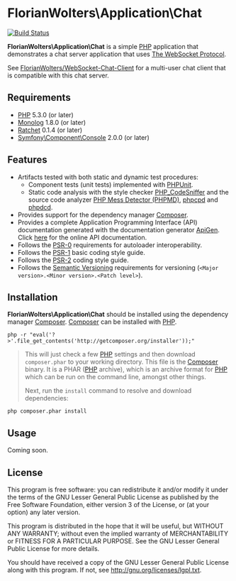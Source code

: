 # FlorianWolters\Application\Chat

[![Build Status](https://secure.travis-ci.org/FlorianWolters/PHP-WebSocket-Chat-Server.png?branch=master)](http://travis-ci.org/FlorianWolters/PHP-WebSocket-Chat-Server)

**FlorianWolters\Application\Chat** is a simple [PHP][17] application that demonstrates a chat server application that uses [The WebSocket Protocol][21].

See [FlorianWolters/WebSocket-Chat-Client][22] for a multi-user chat client that is compatible with this chat server.

## Requirements

* [PHP][17] 5.3.0 (or later)
* [Monolog][23] 1.8.0 (or later)
* [Ratchet][24] 0.1.4 (or later)
* [Symfony\Component\Console][25] 2.0.0 (or later)

## Features

* Artifacts tested with both static and dynamic test procedures:
  * Component tests (unit tests) implemented with [PHPUnit][19].
  * Static code analysis with the style checker [PHP_CodeSniffer][14] and the source code analyzer [PHP Mess Detector (PHPMD)][18], [phpcpd][4] and [phpdcd][5].
* Provides support for the dependency manager [Composer][3].
* Provides a complete Application Programming Interface (API) documentation generated with the documentation generator [ApiGen][2]. Click [here][1] for the online API documentation.
* Follows the [PSR-0][6] requirements for autoloader interoperability.
* Follows the [PSR-1][7] basic coding style guide.
* Follows the [PSR-2][8] coding style guide.
* Follows the [Semantic Versioning][20] requirements for versioning (`<Major version>.<Minor version>.<Patch level>`).

## Installation

**FlorianWolters\Application\Chat** should be installed using the dependency manager [Composer][3]. [Composer][1] can be installed with [PHP][6].

    php -r "eval('?>'.file_get_contents('http://getcomposer.org/installer'));"

> This will just check a few [PHP][17] settings and then download `composer.phar` to your working directory. This file is the [Composer][1] binary. It is a PHAR ([PHP][17] archive), which is an archive format for [PHP][17] which can be run on the command line, amongst other things.
>
> Next, run the `install` command to resolve and download dependencies:

    php composer.phar install

## Usage

Coming soon.

## License

This program is free software: you can redistribute it and/or modify it under the terms of the GNU Lesser General Public License as published by the Free Software Foundation, either version 3 of the License, or (at your option) any later version.

This program is distributed in the hope that it will be useful, but WITHOUT ANY WARRANTY; without even the implied warranty of MERCHANTABILITY or FITNESS FOR A PARTICULAR PURPOSE.  See the GNU Lesser General Public License for more details.

You should have received a copy of the GNU Lesser General Public License along with this program. If not, see http://gnu.org/licenses/lgpl.txt.

[1]: http://blog.florianwolters.de/PHP-WebSocket-Chat-Server
[2]: http://apigen.org
[3]: http://getcomposer.org
[4]: https://github.com/sebastianbergmann/phpcpd
[5]: https://github.com/sebastianbergmann/phpdcd
[6]: https://github.com/php-fig/fig-standards/blob/master/accepted/PSR-0.md
[7]: https://github.com/php-fig/fig-standards/blob/master/accepted/PSR-1-basic-coding-standard.md
[8]: https://github.com/php-fig/fig-standards/blob/master/accepted/PSR-2-coding-style-guide.md
[14]: http://pear.php.net/package/PHP_CodeSniffer
[17]: http://php.net
[18]: http://phpmd.org
[19]: http://phpunit.de
[20]: http://semver.org
[21]: http://tools.ietf.org/html/rfc6455
[22]: https://github.com/FlorianWolters/WebSocket-Chat-Client
[23]: https://github.com/Seldaek/monolog
[24]: http://socketo.me
[25]: http://symfony.com/doc/current/components/console.html
